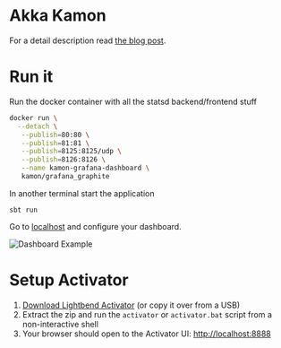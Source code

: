 # Akka Kamon

For a detail description read [the blog post](http://mukis.de/pages/monitoring-akka-with-kamon/).

# Run it

Run the docker container with all the statsd backend/frontend stuff

```bash
docker run \
  --detach \
   --publish=80:80 \
   --publish=81:81 \
   --publish=8125:8125/udp \
   --publish=8126:8126 \
   --name kamon-grafana-dashboard \
   kamon/grafana_graphite
```

In another terminal start the application

```
sbt run
```

Go to [localhost](http://localhost) and configure your dashboard.

![Dashboard Example](https://raw.githubusercontent.com/wiki/muuki88/activator-akka-kamon/example-dashboard.png)

# Setup Activator

1. [Download Lightbend Activator](http://www.lightbend.com/activator/download) (or copy it over from a USB)
2. Extract the zip and run the `activator` or `activator.bat` script from a non-interactive shell
3. Your browser should open to the Activator UI: [http://localhost:8888](http://localhost:8888)


